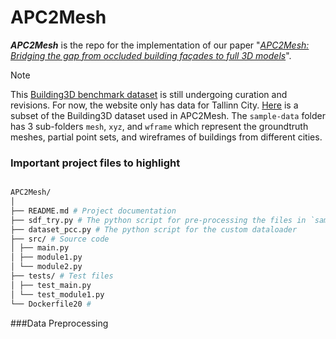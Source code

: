 # APC2Mesh

__*APC2Mesh*__ is the repo for the implementation of our paper "*[APC2Mesh: Bridging the gap from occluded building façades to full 3D models](https://www.sciencedirect.com/science/article/pii/S0924271624001692)*".

> [!NOTE]
This [Building3D benchmark dataset](https://building3d.ucalgary.ca/reconstruction.php) is still undergoing curation and revisions. For now, the website only has data for Tallinn City. [Here](https://drive.google.com/drive/my-drive) is a subset of the Building3D dataset used in APC2Mesh. The `sample-data` folder has 3 sub-folders `mesh`, `xyz`, and `wframe` which represent the groundtruth meshes, partial point sets, and wireframes of buildings from different cities.


### Important project files to highlight
``` bash

APC2Mesh/
│
├── README.md # Project documentation
├── sdf_try.py # The python script for pre-processing the files in `sample-data`
├── dataset_pcc.py # The python script for the custom dataloader
├── src/ # Source code
│ ├── main.py
│ ├── module1.py
│ └── module2.py
├── tests/ # Test files
│ ├── test_main.py
│ └── test_module1.py
└── Dockerfile20 #

```

###Data Preprocessing
